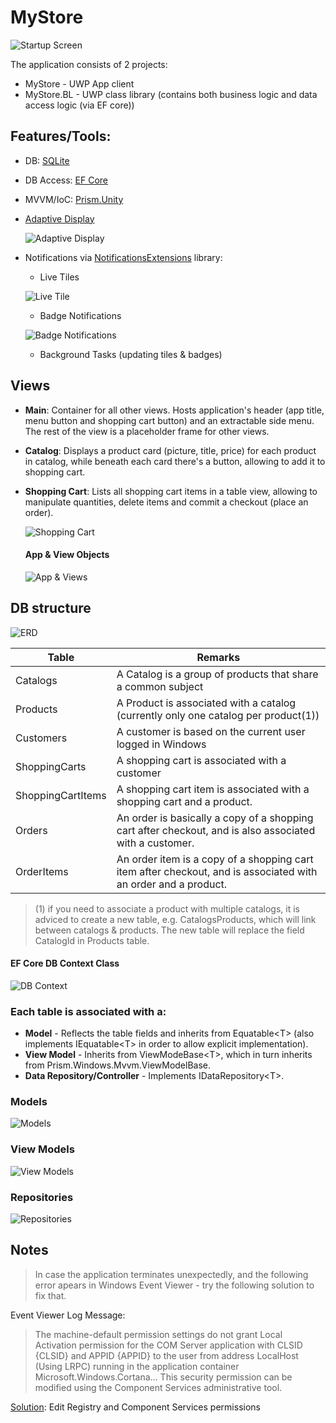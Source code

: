 # MyStore
![Startup Screen](https://github.com/PrisonerM13/MyStore/blob/master/gif/Start.gif "Startup Screen")

The application consists of 2 projects:
+ MyStore - UWP App client
+ MyStore.BL - UWP class library (contains both business logic and data access logic (via EF core))

## Features/Tools:
+ DB: [SQLite](https://www.sqlite.org/)
+ DB Access: [EF Core](https://www.nuget.org/packages/Microsoft.EntityFrameworkCore.Tools/)
+ MVVM/IoC: [Prism.Unity](https://www.nuget.org/packages/Prism.Unity/6.3.0)
+ [Adaptive Display](https://docs.microsoft.com/en-us/uwp/api/windows.ui.xaml.visualstatemanager)
		
	![Adaptive Display](https://github.com/PrisonerM13/MyStore/blob/master/gif/AdaptiveDisplay.gif "Adaptive Display")
+ Notifications via [NotificationsExtensions](https://www.nuget.org/packages/NotificationsExtensions.Win10/ "Notifications Extensions") library:
	- Live Tiles
		
	![Live Tile](https://github.com/PrisonerM13/MyStore/blob/master/gif/LiveTile.gif "Live Tile")
	- Badge Notifications
		
	![Badge Notifications](https://github.com/PrisonerM13/MyStore/blob/master/gif/Badges.gif "Badge Notifications")
	- Background Tasks (updating tiles & badges)

## Views
- **Main**: Container for all other views. Hosts application's header (app title, menu button and shopping cart button) and an extractable side menu. The rest of the view is a placeholder frame for other views.
- **Catalog**: Displays a product card (picture, title, price) for each product in catalog, while beneath each card there's a button, allowing to add it to shopping cart.
- **Shopping Cart**: Lists all shopping cart items in a table view, allowing to manipulate quantities, delete items and commit a checkout (place an order).
		
	![Shopping Cart](https://github.com/PrisonerM13/MyStore/blob/master/gif/ShoppingCart.gif "Shopping Cart")

	#### App & View Objects
	![App & Views](https://github.com/PrisonerM13/MyStore/blob/master/images/Views.png "App & Views")
		
## DB structure
![ERD](https://github.com/PrisonerM13/MyStore/blob/master/images/ERD.png "ERD")
		
| Table             | Remarks   
| ----------------- | ------------- 
| Catalogs          | A Catalog is a group of products that share a common subject
| Products          | A Product is associated with a catalog (currently only one catalog per product(1))
| Customers         | A customer is based on the current user logged in Windows
| ShoppingCarts     | A shopping cart is associated with a customer
| ShoppingCartItems | A shopping cart item is associated with a shopping cart and a product.
| Orders            | An order is basically a copy of a shopping cart after checkout, and is also associated with a customer.
| OrderItems        | An order item is a copy of a shopping cart item after checkout, and is associated with an order and a product.

> (1) if you need to associate a product with multiple catalogs, it is adviced to
> create a new table, e.g. CatalogsProducts, which will link between catalogs & products.
> The new table will replace the field CatalogId in Products table.
		
#### EF Core DB Context Class
![DB Context](https://github.com/PrisonerM13/MyStore/blob/master/images/DBContext.png "DB Context")

### Each table is associated with a:
- **Model** - Reflects the table fields and inherits from Equatable&lt;T&gt; (also implements IEquatable&lt;T&gt; in order to allow explicit implementation).
- **View Model** - Inherits from ViewModeBase&lt;T&gt;, which in turn inherits from Prism.Windows.Mvvm.ViewModelBase.
- **Data Repository/Controller** - Implements IDataRepository&lt;T&gt;.
		
### Models
![Models](https://github.com/PrisonerM13/MyStore/blob/master/images/Models.png "Models")

### View Models
![View Models](https://github.com/PrisonerM13/MyStore/blob/master/images/ViewModels.png "View Models")

### Repositories
![Repositories](https://github.com/PrisonerM13/MyStore/blob/master/images/Repositories.png "Repositories")

## Notes
> In case the application terminates unexpectedly, and the following error apears in Windows Event Viewer - 
> try the following solution to fix that.

Event Viewer Log Message:
> The machine-default permission settings do not grant Local Activation permission for the COM Server application 
> with CLSID {CLSID} and APPID {APPID} to the user from address LocalHost (Using LRPC) running in the application 
> container Microsoft.Windows.Cortana...
> This security permission can be modified using the Component Services administrative tool.

[Solution](https://answers.microsoft.com/en-us/windows/forum/windows8_1-winapps/weather-application/e4630db3-50c2-4cc5-9813-f089494a1145?auth=1): Edit Registry and Component Services permissions
